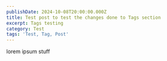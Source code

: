 ```yaml
---
publishDate: 2024-10-08T20:00:00.000Z
title: Test post to test the changes done to Tags section
excerpt: Tags testing
category: Test
tags: 'Test, Tag, Post'
---
```


lorem ipsum stuff
